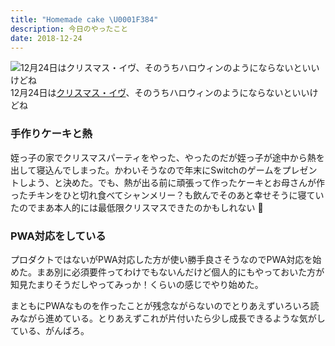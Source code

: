 ```yaml
---
title: "Homemade cake \U0001F384"
description: 今日のやったこと
date: 2018-12-24
---
```


![12月24日は[クリスマス・イヴ](http://www.nnh.to/12/24.html)、そのうちハロウィンのようにならないといいけどね](https://cdn-images-1.medium.com/max/800/1*9ms5wAArmViO3JohHvxOUg.png)
12月24日は[クリスマス・イヴ](http://www.nnh.to/12/24.html)、そのうちハロウィンのようにならないといいけどね

### 手作りケーキと熱

姪っ子の家でクリスマスパーティをやった、やったのだが姪っ子が途中から熱を出して寝込んでしまった。かわいそうなので年末にSwitchのゲームをプレゼントしよう、と決めた。でも、熱が出る前に頑張って作ったケーキとお母さんが作ったチキンをひと切れ食べてシャンメリー？も飲んでそのあと幸せそうに寝ていたのでまあ本人的には最低限クリスマスできたのかもしれない 🤔

### PWA対応をしている

プロダクトではないがPWA対応した方が使い勝手良さそうなのでPWA対応を始めた。まあ別に必須要件ってわけでもないんだけど個人的にもやっておいた方が知見たまりそうだしやってみっか！くらいの感じでやり始めた。

まともにPWAなものを作ったことが残念ながらないのでとりあえずいろいろ読みながら進めている。とりあえずこれが片付いたら少し成長できるような気がしている、がんばろ。
